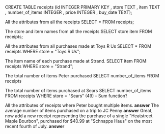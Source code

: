 CREATE TABLE receipts (id INTEGER PRIMARY KEY , store  TEXT , item TEXT , number_of_items INTEGER , price INTEGER , buy_date TEXT);


All the attributes from all the receipts
SELECT * FROM receipts;

The store and item names from all the receipts
SELECT store item FROM receipts;

All the attributes from all purchases made at Toys R Us
SELECT * FROM receipts WHERE store = "Toys R Us";

The item name of each purchase made at Strand.
SELECT item  FROM receipts WHERE store = "Strand";

The total number of items Peter purchased
SELECT  number_of_items FROM receipts

The total number of items purchased at Sears
SELECT  number_of_items FROM receipts WHERE store = "Sears"
(49) - Sum function?

All the attributes of receipts where Peter bought multiple items.
**answer**
The average number of items purchased on a trip to JC Penny
**answer**
Great, now add a new receipt representing the purchase of a single "Heatstreet Maple Bourbon", purchased for $40.99 at "Schnapps Haus" on the most recent fourth of July.
**answer**